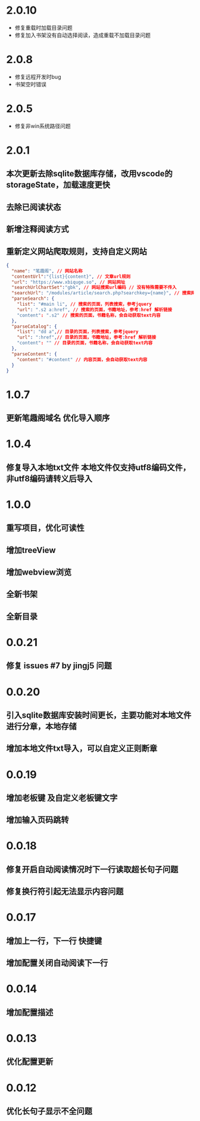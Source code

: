 # 2.0.10
- 修复重载时加载目录问题
- 修复加入书架没有自动选择阅读，造成重载不加载目录问题
# 2.0.8
- 修复远程开发时bug
- 书架空时错误
# 2.0.5
- 修复非win系统路径问题
# 2.0.1
## 本次更新去除sqlite数据库存储，改用vscode的storageState，加载速度更快
## 去除已阅读状态
## 新增注释阅读方式
## 重新定义网站爬取规则，支持自定义网站
```json
{
  "name": "笔趣阁", // 网站名称
  "contentUrl":"{list}{content}", // 文章url规则
  "url": "https://www.xbiquge.so", // 网站网址
  "searchUrlChartSet":"gbk", // 网站搜索url编码 // 没有特殊需要不传入
  "searchUrl": "/modules/article/search.php?searchkey={name}", // 搜索网址
  "parseSearch": {
    "list": "#main li", // 搜索的页面，列表搜索，参考jquery
    "url": ".s2 a:href", // 搜索的页面，书籍地址，参考:href 解析链接
    "content": ".s2" // 搜索的页面，书籍名称，会自动获取text内容
  },
  "parseCatalog": {
    "list": "dd a",// 目录的页面，列表搜索，参考jquery
    "url": ":href",// 目录的页面，书籍地址，参考:href 解析链接
    "content": "" // 目录的页面，书籍名称，会自动获取text内容
  },
  "parseContent": {
    "content": "#content" // 内容页面，会自动获取text内容
  }
}
```

# 1.0.7
## 更新笔趣阁域名 优化导入顺序

# 1.0.4
## 修复导入本地txt文件 本地文件仅支持utf8编码文件，非utf8编码请转义后导入
# 1.0.0
## 重写项目，优化可读性
## 增加treeView 
## 增加webview浏览
## 全新书架
## 全新目录

# 0.0.21
## 修复 issues #7 by jingj5 问题

# 0.0.20

## 引入sqlite数据库安装时间更长，主要功能对本地文件进行分章，本地存储
## 增加本地文件txt导入，可以自定义正则断章

# 0.0.19

## 增加老板键 及自定义老板键文字
## 增加输入页码跳转


# 0.0.18

## 修复开启自动阅读情况时下一行读取超长句子问题
## 修复换行符引起无法显示内容问题

# 0.0.17

## 增加上一行，下一行 快捷键
## 增加配置关闭自动阅读下一行

# 0.0.14

## 增加配置描述

# 0.0.13

## 优化配置更新

# 0.0.12

## 优化长句子显示不全问题